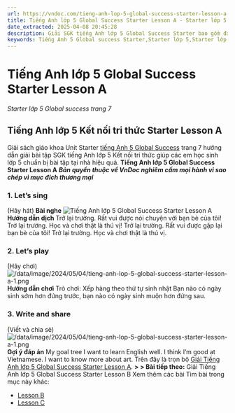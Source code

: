 ```yaml
---
url: https://vndoc.com/tieng-anh-lop-5-global-success-starter-lesson-a-319501
title: Tiếng Anh lớp 5 Global Success Starter Lesson A - Starter lớp 5 Global success trang 7 - VnDoc.com
date_extracted: 2025-04-08 20:45:28
description: Giải SGK tiếng Anh lớp 5 Global Success Starter bao gồm đáp án các phần bài tập trang 7 giúp các em chuẩn bị bài hiệu quả.
keywords: Tiếng Anh 5 Global success Starter,Starter lớp 5,Starter lớp 5 Global success,tiếng anh lớp 5 starter,tiếng anh lớp 5 global success starter,starter tiếng anh 5 global success,Starter lớp 5 Global success trang 7,tiếng anh 5 starter lesson A,Tiếng Anh 5 Starter Global Success,tiếng Anh lớp 5 kết nối starter
---
```


# Tiếng Anh lớp 5 Global Success Starter Lesson A
 _Starter lớp 5 Global success trang 7_
## Tiếng Anh lớp 5 Kết nối tri thức Starter Lesson A
Giải  sách giáo khoa Unit Starter [tiếng Anh 5 Global Success](<https://vndoc.com/tieng-anh-lop-5-global-success>) trang 7 hướng dẫn giải bài tập SGK tiếng Anh lớp 5 Kết nối tri thức giúp các em học sinh lớp 5 chuẩn bị bài tập tại nhà hiệu quả.
**Tiếng Anh lớp 5 Global Success Starter Lesson A**
 _**Bản quyền thuộc về VnDoc nghiêm cấm mọi hành vi sao chép vì mục đích thương mại**_
### 1\. Let’s sing
\(Hãy hát\)
**Bài nghe**
![Tiếng Anh lớp 5 Global Success Starter Lesson A](https://i.vdoc.vn/data/image/2024/05/04/tieng-anh-lop-5-global-success-starter-lesson-a-1.png)
**Hướng dẫn dịch**
Trở lại trường.
Rất vui được nói chuyện với bạn bè của tôi\!
Trở lại trường.
Học và chơi thật là thú vị\!
Trở lại trường.
Rất vui được gặp lại bạn bè của tôi\!
Trở lại trường.
Học và chơi thật là thú vị.
### **2\. Let’s play**
\(Hãy chơi\)
![/data/image/2024/05/04/tieng-anh-lop-5-global-success-starter-lesson-a-1.png](https://i.vdoc.vn/data/image/2024/05/04/tieng-anh-lop-5-global-success-starter-lesson-a-2.png)
**Hướng dẫn chơi**
Trò chơi: Xếp hàng theo thứ tự sinh nhật
Bạn nào có ngày sinh sớm hơn đứng trước, bạn nào có ngày sinh muộn hơn đứng sau.
### 3\. Write and share
\(Viết và chia sẻ\)
![/data/image/2024/05/04/tieng-anh-lop-5-global-success-starter-lesson-a-1.png](https://i.vdoc.vn/data/image/2024/05/04/tieng-anh-lop-5-global-success-starter-lesson-a-3.png)
**Gợi ý đáp án**
My goal tree
I want to learn English well.
I think I’m good at Vietnamese.
I want to know more about art.
Trên đây là trọn bộ [Giải Tiếng Anh lớp 5 Global Success Starter Lesson A](<https://vndoc.com/tieng-anh-lop-5-global-success-starter-lesson-a-319501>).
**> > Bài tiếp theo:** Giải Tiếng Anh lớp 5 Global Success Starter Lesson B
Xem thêm các bài Tìm bài trong mục này khác:
  * [Lesson B](</tieng-anh-lop-5-global-success-starter-lesson-b-319566>)
  * [Lesson C](</tieng-anh-lop-5-global-success-starter-lesson-c-319627>)

